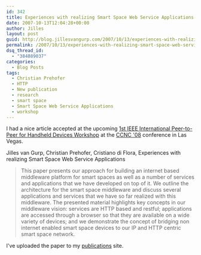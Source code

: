 ```yaml
---
id: 342
title: Experiences with realizing Smart Space Web Service Applications
date: 2007-10-13T12:04:28+00:00
author: Jilles
layout: post
guid: http://blog.jillesvangurp.com/2007/10/13/experiences-with-realizing-smart-space-web-service-applications/
permalink: /2007/10/13/experiences-with-realizing-smart-space-web-service-applications/
dsq_thread_id:
  - "384889037"
categories:
  - Blog Posts
tags:
  - Christian Prehofer
  - HTTP
  - New publication
  - research
  - smart space
  - Smart Space Web Service Applications
  - workshop
---
```

I had a nice article accepted at the upcoming <a href="http://cms.comsoc.org/CCNC_2008/Content/Home/Call_for_Papers_/P2P_HD_Workshop.html">1st IEEE International Peer-to-Peer for Handheld Devices Workshop</a> at the <a href="http://www.ieee-ccnc.org/">CCNC '08</a> conference in Las Vegas.

Jilles van Gurp, Christian Prehofer, Cristiano di Flora, Experiences with realizing Smart Space Web Service Applications

<blockquote>
This paper presents our approach for building an internet based middleware platform for smart spaces as well as a number of services and applications that we have developed on top of it. We outline the architecture for the smart space middleware and discuss several applications and services that we have so far realized with this middleware. The presented material highlights key concepts in our middleware vision: services are HTTP based and restful; applications are accessed through a browser so that they are available on a wide variety of devices; and we demonstrate the concept of bridging non internet enabled smart space devices to our IP and HTTP centric smart space network.
</blockquote>

I've uploaded the paper to my <a href="http://publications.jillesvangurp.com">publications</a> site.
